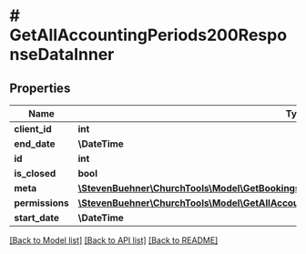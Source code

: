# # GetAllAccountingPeriods200ResponseDataInner

## Properties

Name | Type | Description | Notes
------------ | ------------- | ------------- | -------------
**client_id** | **int** |  | [optional]
**end_date** | **\DateTime** |  | [optional]
**id** | **int** |  | [optional]
**is_closed** | **bool** |  | [optional]
**meta** | [**\StevenBuehner\ChurchTools\Model\GetBookings200ResponseMeta**](GetBookings200ResponseMeta.md) |  | [optional]
**permissions** | [**\StevenBuehner\ChurchTools\Model\GetAllAccountingPeriods200ResponseDataInnerPermissions**](GetAllAccountingPeriods200ResponseDataInnerPermissions.md) |  | [optional]
**start_date** | **\DateTime** |  | [optional]

[[Back to Model list]](../../README.md#models) [[Back to API list]](../../README.md#endpoints) [[Back to README]](../../README.md)

